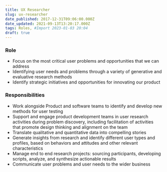 ```yaml
---
title: UX Researcher
slug: ux-researcher
date_published: 2017-12-31T09:06:00.000Z
date_updated: 2021-09-13T13:20:17.000Z
tags: Roles, #Import 2023-01-03 20:04
draft: true
---
```


### Role

- Focus on the most critical user problems and opportunities that we can address
- Identifying user needs and problems through a variety of generative and evaluative research methods
- Identify strategic initiatives and opportunities for innovating our product

### Responsibilities

- Work alongside Product and software teams to identify and develop new methods for user testing 
- Support and engage product development teams in user research activities during problem discovery, including facilitation of activities that promote design thinking and alignment on the team
- Translate qualitative and quantitative data into compelling stories
- Generate insights from research and identify different user types and profiles, based on behaviors and attitudes and other relevant characteristics
- Manage end to end research projects: sourcing participants, developing scripts, analyze, and synthesize actionable results
- Communicate user problems and user needs to the wider business
